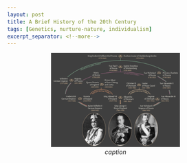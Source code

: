 ```yaml
---
layout: post
title: A Brief History of the 20th Century
tags: [Genetics, nurture-nature, individualism]
excerpt_separator: <!--more-->
---
```



<!--| ![Familyrelationships.png](/assets/img/pexels/Familyrelationships.png) | 
|:--:| 
| *Space* |-->


<!--{% include image.html url="/assets/img/pexels/Familyrelationships.png" description="Royal Family Ties at WWI [^1]" %}-->

<!--| <img src="/assets/img/pexels/Familyrelationships.png" alt="" style="width: 400px;"/> |
| My Caption |-->


<p align="center">
  <img alt="Familyrelationships" src="/assets/img/pexels/Familyrelationships.png" width="300">
  <br>
    <em>caption</em>
</p>


[^1]: 
    {% include citation.html key="ref1" %}
url= "https://www.brookings.edu/blog/brookings-now/2013/12/20/the-family-relationships-that-couldnt-stop-world-war-i/"
